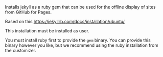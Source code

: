 Installs jekyll as a ruby gem that can be used for the offline display of sites from GitHub for Pages.

Based on this https://jekyllrb.com/docs/installation/ubuntu/

This installation must be installed as user.

You must install ruby first to provide the `gem` binary. You can provide this binary however you like, but we recommend
using the ruby installation from the customizer.

